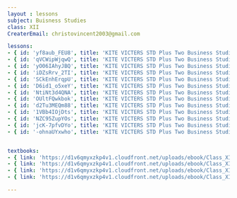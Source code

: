 ```yaml
--- 
layout : lessons 
subject: Buisness Studies
class: XII
CreaterEmail: christovincent2003@gmail.com

lessons:
- { id: 'yf8aub_FEU8', title: 'KITE VICTERS STD Plus Two Business Studies Class 01 (First Bell-ഫസ്റ്റ് ബെല്‍)' }
- { id: 'qVCWipWjqwQ', title: 'KITE VICTERS STD Plus Two Business Studies Class 02 (First Bell-ഫസ്റ്റ് ബെല്‍)' }
- { id: 'yO06IAhyJBQ', title: 'KITE VICTERS STD Plus Two Business Studies Class 03 (First Bell-ഫസ്റ്റ് ബെല്‍)' }
- { id: 'iDZsRrv_2TI', title: 'KITE VICTERS STD Plus Two Business Studies Class 04 (First Bell-ഫസ്റ്റ് ബെല്‍)' }
- { id: 'SCkEnhErqpU', title: 'KITE VICTERS STD Plus Two Business Studies Class 05 (First Bell-ഫസ്റ്റ് ബെല്‍)' }
- { id: 'D6id1_o5xeY', title: 'KITE VICTERS STD Plus Two Business Studies Class 06 (First Bell-ഫസ്റ്റ് ബെല്‍)' }
- { id: 'NtiNt3d4QNA', title: 'KITE VICTERS STD Plus Two Business Studies Class 07 (First Bell-ഫസ്റ്റ് ബെല്‍)' }
- { id: 'OUltFQwkbok', title: 'KITE VICTERS STD Plus Two Business Studies Class 08 (First Bell-ഫസ്റ്റ് ബെല്‍)' }
- { id: 'd2Tu3MEQm88', title: 'KITE VICTERS STD Plus Two Business Studies Class 09 (First Bell-ഫസ്റ്റ് ബെല്‍)' }
- { id: '1VBb4IOjDts', title: 'KITE VICTERS STD Plus Two Business Studies Class 10 (First Bell-ഫസ്റ്റ് ബെല്‍)' }
- { id: 'NZC95ZupYOs', title: 'KITE VICTERS STD Plus Two Business Studies Class 11 (First Bell-ഫസ്റ്റ് ബെല്‍)' }
- { id: 'jcK-7pfvDYo', title: 'KITE VICTERS STD Plus Two Business Studies Class 12 (First Bell-ഫസ്റ്റ് ബെല്‍)' }
- { id: '-ohnaUYxwho', title: 'KITE VICTERS STD Plus Two Business Studies Class 12 (First Bell-ഫസ്റ്റ് ബെല്‍)' }


textbooks:
- { link: 'https://d1v6qmyxzkp4v1.cloudfront.net/uploads/ebook/Class_XII/BusinessStudies/Businessstudies_1.pdf', title: ' Buisness Studies' , medium: 'English' }
- { link: 'https://d1v6qmyxzkp4v1.cloudfront.net/uploads/ebook/Class_XII/BusinessStudies/Businessstudies_2.pdf', title: 'Buisness Studies' , medium: 'English' }
- { link: 'https://d1v6qmyxzkp4v1.cloudfront.net/uploads/ebook/Class_XII/MAL_MED/Business%20Studies_Part_1.pdf', title: 'Buisness Studies' , medium: 'malayalam' }
- { link: 'https://d1v6qmyxzkp4v1.cloudfront.net/uploads/ebook/Class_XII/MAL_MED/Business%20Studies_Part_2.pdf', title: 'Buisness Studies' , medium: 'malayalam' }

---
```

